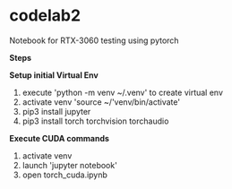 # codelab2

Notebook for RTX-3060 testing using pytorch

**Steps**

**Setup initial Virtual Env**
1. execute 'python -m venv ~/.venv' to create virtual env
2. activate venv 'source ~/'venv/bin/activate'
3. pip3 install jupyter
4. pip3 install torch torchvision torchaudio

**Execute CUDA commands**
1. activate venv
2. launch 'jupyter notebook'
3. open torch_cuda.ipynb